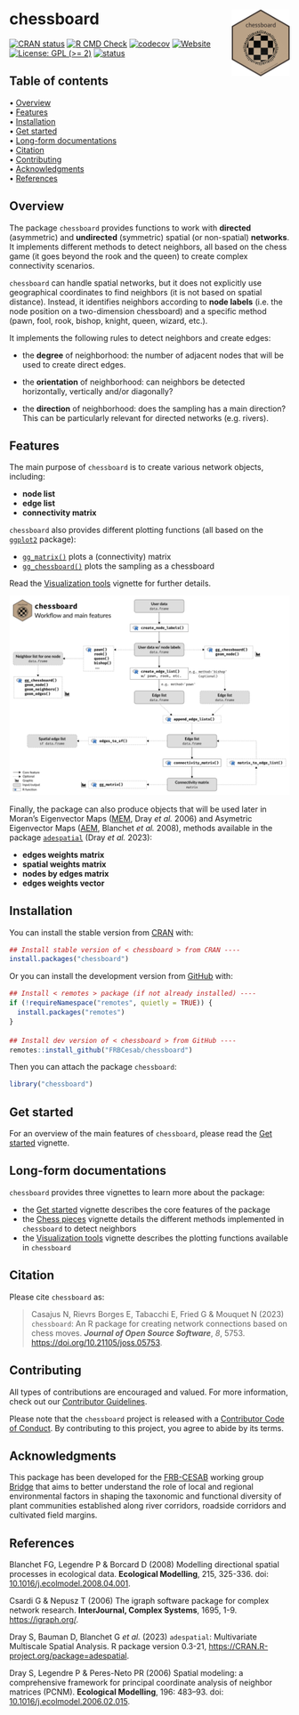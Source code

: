 
<!-- README.md is generated from README.Rmd. Please edit that file -->

# chessboard <img src="man/figures/package-sticker.png" align="right" style="float:right; height:120px;"/>

<!-- badges: start -->

[![CRAN
status](https://www.r-pkg.org/badges/version/chessboard)](https://CRAN.R-project.org/package=chessboard)
[![R CMD
Check](https://github.com/frbcesab/chessboard/actions/workflows/R-CMD-check.yaml/badge.svg)](https://github.com/frbcesab/chessboard/actions/workflows/R-CMD-check.yaml)
[![codecov](https://codecov.io/gh/FRBCesab/chessboard/branch/main/graph/badge.svg?token=qH71uWUiot)](https://app.codecov.io/gh/FRBCesab/chessboard)
[![Website](https://github.com/frbcesab/chessboard/actions/workflows/pkgdown.yaml/badge.svg)](https://github.com/frbcesab/chessboard/actions/workflows/pkgdown.yaml)
[![License: GPL (\>=
2)](https://img.shields.io/badge/License-GPL%20%28%3E%3D%202%29-blue.svg)](https://choosealicense.com/licenses/gpl-2.0/)
[![status](https://joss.theoj.org/papers/f709edaff050ed0cb1ffb8dd4ad2a1bb/status.svg)](https://joss.theoj.org/papers/10.21105/joss.05753)
<!-- badges: end -->

## Table of contents

<p align="left">
• <a href="#overview">Overview</a><br> •
<a href="#features">Features</a><br> •
<a href="#installation">Installation</a><br> •
<a href="#get-started">Get started</a><br> •
<a href="#long-form-documentations">Long-form documentations</a><br> •
<a href="#citation">Citation</a><br> •
<a href="#contributing">Contributing</a><br> •
<a href="#acknowledgments">Acknowledgments</a><br> •
<a href="#references">References</a>
</p>

## Overview

The package `chessboard` provides functions to work with **directed**
(asymmetric) and **undirected** (symmetric) spatial (or non-spatial)
**networks**. It implements different methods to detect neighbors, all
based on the chess game (it goes beyond the rook and the queen) to
create complex connectivity scenarios.

`chessboard` can handle spatial networks, but it does not explicitly use
geographical coordinates to find neighbors (it is not based on spatial
distance). Instead, it identifies neighbors according to **node labels**
(i.e. the node position on a two-dimension chessboard) and a specific
method (pawn, fool, rook, bishop, knight, queen, wizard, etc.).

It implements the following rules to detect neighbors and create edges:

- the **degree** of neighborhood: the number of adjacent nodes that will
  be used to create direct edges.

- the **orientation** of neighborhood: can neighbors be detected
  horizontally, vertically and/or diagonally?

- the **direction** of neighborhood: does the sampling has a main
  direction? This can be particularly relevant for directed networks
  (e.g. rivers).

## Features

The main purpose of `chessboard` is to create various network objects,
including:

- **node list**
- **edge list**
- **connectivity matrix**

`chessboard` also provides different plotting functions (all based on
the [`ggplot2`](https://ggplot2.tidyverse.org/) package):

- [`gg_matrix()`](https://frbcesab.github.io/chessboard/reference/gg_matrix.html)
  plots a (connectivity) matrix
- [`gg_chessboard()`](https://frbcesab.github.io/chessboard/reference/gg_chessboard.html)
  plots the sampling as a chessboard

Read the [Visualization
tools](https://frbcesab.github.io/chessboard/articles/visualization-tools.html)
vignette for further details.

![](vignettes/figures/diagramme.png)

Finally, the package can also produce objects that will be used later in
Moran’s Eigenvector Maps
([MEM](https://rdrr.io/cran/adespatial/man/mem.html), Dray *et al.*
2006) and Asymetric Eigenvector Maps
([AEM](https://rdrr.io/cran/adespatial/man/aem.html), Blanchet *et al.*
2008), methods available in the package
[`adespatial`](https://cran.r-project.org/package=adespatial) (Dray *et
al.* 2023):

- **edges weights matrix**
- **spatial weights matrix**
- **nodes by edges matrix**
- **edges weights vector**

## Installation

You can install the stable version from
[CRAN](https://cran.r-project.org/) with:

``` r
## Install stable version of < chessboard > from CRAN ----
install.packages("chessboard")
```

Or you can install the development version from
[GitHub](https://github.com/) with:

``` r
## Install < remotes > package (if not already installed) ----
if (!requireNamespace("remotes", quietly = TRUE)) {
  install.packages("remotes")
}

## Install dev version of < chessboard > from GitHub ----
remotes::install_github("FRBCesab/chessboard")
```

Then you can attach the package `chessboard`:

``` r
library("chessboard")
```

## Get started

For an overview of the main features of `chessboard`, please read the
[Get
started](https://frbcesab.github.io/chessboard/articles/chessboard.html)
vignette.

## Long-form documentations

`chessboard` provides three vignettes to learn more about the package:

- the [Get
  started](https://frbcesab.github.io/chessboard/articles/chessboard.html)
  vignette describes the core features of the package
- the [Chess
  pieces](https://frbcesab.github.io/chessboard/articles/chess-pieces.html)
  vignette details the different methods implemented in `chessboard` to
  detect neighbors
- the [Visualization
  tools](https://frbcesab.github.io/chessboard/articles/visualization-tools.html)
  vignette describes the plotting functions available in `chessboard`

## Citation

Please cite `chessboard` as:

> Casajus N, Rievrs Borges E, Tabacchi E, Fried G & Mouquet N (2023)
> `chessboard`: An R package for creating network connections based on
> chess moves. ***Journal of Open Source Software***, *8*, 5753.
> <https://doi.org/10.21105/joss.05753>.

## Contributing

All types of contributions are encouraged and valued. For more
information, check out our [Contributor
Guidelines](https://github.com/FRBCesab/chessboard/blob/main/CONTRIBUTING.md).

Please note that the `chessboard` project is released with a
[Contributor Code of
Conduct](https://contributor-covenant.org/version/2/1/CODE_OF_CONDUCT.html).
By contributing to this project, you agree to abide by its terms.

## Acknowledgments

This package has been developed for the
[FRB-CESAB](https://www.fondationbiodiversite.fr/en/about-the-foundation/le-cesab/)
working group
[Bridge](https://www.fondationbiodiversite.fr/en/the-frb-in-action/programs-and-projects/le-cesab/bridge/)
that aims to better understand the role of local and regional
environmental factors in shaping the taxonomic and functional diversity
of plant communities established along river corridors, roadside
corridors and cultivated field margins.

## References

Blanchet FG, Legendre P & Borcard D (2008) Modelling directional spatial
processes in ecological data. **Ecological Modelling**, 215, 325-336.
doi:
[10.1016/j.ecolmodel.2008.04.001](https://doi.org/10.1016/j.ecolmodel.2008.04.001).

Csardi G & Nepusz T (2006) The igraph software package for complex
network research. **InterJournal, Complex Systems**, 1695, 1-9.
<https://igraph.org/>.

Dray S, Bauman D, Blanchet G *et al.* (2023) `adespatial`: Multivariate
Multiscale Spatial Analysis. R package version 0.3-21,
<https://CRAN.R-project.org/package=adespatial>.

Dray S, Legendre P & Peres-Neto PR (2006) Spatial modeling: a
comprehensive framework for principal coordinate analysis of neighbor
matrices (PCNM). **Ecological Modelling**, 196: 483–93. doi:
[10.1016/j.ecolmodel.2006.02.015](https://doi.org/10.1016/j.ecolmodel.2006.02.015).
